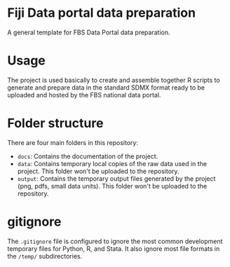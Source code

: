 # Fiji Data portal data preparation

A general template for FBS Data Portal data preparation.

# Usage

The project is used basically to create and assemble together R scripts to generate and prepare data in the standard SDMX format ready to be uploaded and hosted by the FBS national data portal.

# Folder structure

There are four main folders in this repository:
- `docs`: Contains the documentation of the project.
- `data`: Contains temporary local copies of the raw data used in the project. This folder won't be uploaded to the repository.
- `output`: Contains the temporary output files generated by the project (png, pdfs, small data units). This folder won't be uploaded to the repository.

# gitignore

The `.gitignore` file is configured to ignore the most common development temporary files for Python, R, and Stata. It also ignore most file formats in the `/temp/` subdirectories.